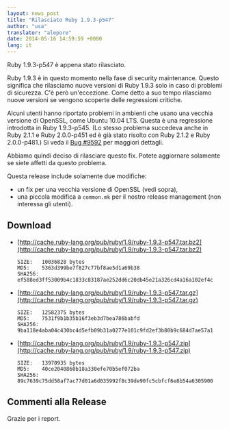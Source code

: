 ```yaml
---
layout: news_post
title: "Rilasciato Ruby 1.9.3-p547"
author: "usa"
translator: "alepore"
date: 2014-05-16 14:59:59 +0000
lang: it
---
```


Ruby 1.9.3-p547 è appena stato rilasciato.

Ruby 1.9.3 è in questo momento nella fase di security maintenance.
Questo significa che rilasciamo nuove versioni di Ruby 1.9.3 solo in caso di
problemi di sicurezza.
C'è però un'eccezione. Come detto a suo tempo rilasciamo nuove versioni
se vengono scoperte delle regressioni critiche.

Alcuni utenti hanno riportato problemi in ambienti che usano una vecchia
versione di OpenSSL, come Ubuntu 10.04 LTS.
Questa è una regressione introdotta in Ruby 1.9.3-p545.
(Lo stesso problema succedeva anche in Ruby 2.1.1 e Ruby 2.0.0-p451 ed è già
stato risolto con Ruby 2.1.2 e Ruby 2.0.0-p481.)
Si veda il [Bug #9592](https://bugs.ruby-lang.org/issues/9592) per maggiori
dettagli.

Abbiamo quindi deciso di rilasciare questo fix.
Potete aggiornare solamente se siete affetti da questo problema.

Questa release include solamente due modifiche:

* un fix per una vecchia versione di OpenSSL (vedi sopra),
* una piccola modifica a `common.mk` per il nostro release management (non interessa gli utenti).

## Download

* [http://cache.ruby-lang.org/pub/ruby/1.9/ruby-1.9.3-p547.tar.bz2](http://cache.ruby-lang.org/pub/ruby/1.9/ruby-1.9.3-p547.tar.bz2)

      SIZE:   10036828 bytes
      MD5:    5363d399be7f827c77bf8ae5d1a69b38
      SHA256: ef588ed3ff53009b4c1833c83187ae252dd6c20db45e21a326cd4a16a102ef4c

* [http://cache.ruby-lang.org/pub/ruby/1.9/ruby-1.9.3-p547.tar.gz](http://cache.ruby-lang.org/pub/ruby/1.9/ruby-1.9.3-p547.tar.gz)

      SIZE:   12582375 bytes
      MD5:    7531f9b1b35b16f3eb3d7bea786babfd
      SHA256: 9ba118e4aba04c430bc4d5efb09b31a0277e101c9fd2ef3b80b9c684d7ae57a1

* [http://cache.ruby-lang.org/pub/ruby/1.9/ruby-1.9.3-p547.zip](http://cache.ruby-lang.org/pub/ruby/1.9/ruby-1.9.3-p547.zip)

      SIZE:   13970935 bytes
      MD5:    40ce2040860b18a330efe70b5ef072ba
      SHA256: 89c7639c75dd58af7ac77d01a6d035992f8c39de90fc5cbfcf6e8b54a6305900

## Commenti alla Release

Grazie per i report.
